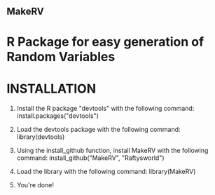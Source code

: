 ## MakeRV
# R Package for easy generation of Random Variables

# INSTALLATION

1. Install the R package "devtools" with the following command:
        install.packages("devtools")

2. Load the devtools package with the following command:
        library(devtools)

3. Using the install_github function, install MakeRV with the following command:
        install_github("MakeRV", "Raftysworld")

4. Load the library with the following command:
        library(MakeRV)

5. You're done!
